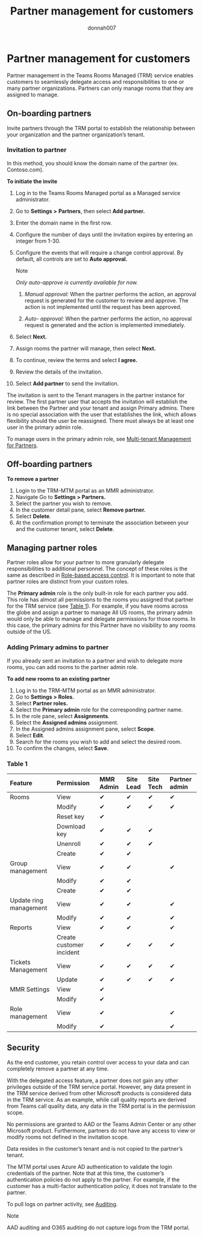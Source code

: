 ﻿---
title: Partner management for customers
author: donnah007
ms.author: v-donnahill
manager: serdars
ms.reviewer: dstrome 
ms.date: 06/09/2022
ms.topic: article
ms.tgt.pltfrm: cloud
ms.service: msteams
audience: Admin
ms.collection: 
  - M365-collaboration
  - m365initiative-meetings
appliesto: 
  - Microsoft Teams
ms.localizationpriority: medium
search.appverid: MET150
description: partner management for customers.
f1keywords: 
---

# Partner management for customers


Partner management in the Teams Rooms Managed (TRM) service enables customers to seamlessly delegate access and responsibilities to one or many partner organizations. Partners can only manage rooms that they are assigned to manage.

## On-boarding partners
   Invite partners through the TRM portal to establish the relationship between your organization and the partner organization’s tenant.

### Invitation to partner

   In this method, you should know the domain name of the partner (ex. Contoso.com).

**To initiate the invite** 

1. Log in to the Teams Rooms Managed portal as a Managed service administrator.
1. Go to **Settings >** **Partners**, then select **Add partner.**
1. Enter the domain name in the first row.
1. Configure the number of days until the invitation expires by entering an integer from 1-30.
1. Configure the events that will require a change control approval. By default, all controls are set to **Auto approval.**

   > [!NOTE]
   > *Only auto-approve is currently available for now.*
   > 
   >  1.  *Manual approval:* When the partner performs the action, an approval request is generated for the customer to review and approve. The action is not implemented until the  request has been approved.
   >  
   >  1. *Auto- approval:* When the partner performs the action, no approval request is generated and the action is implemented immediately.
     
1. Select **Next.**
1. Assign rooms the partner will manage, then select **Next.**
1. To continue, review the terms and select **I agree.**
1. Review the details of the invitation.
1. Select **Add partner** to send the invitation.

The invitation is sent to the Tenant managers in the partner instance for review. The first partner user that accepts the invitation will establish the link between the Partner and your tenant and assign Primary admins. There is no special association with the user that establishes the link, which allows flexibility should the user be reassigned. There must always be at least one user in the primary admin role.

To manage users in the primary admin role, see [Multi-tenant Management for Partners](multi-tenant-management-partner.md).


## Off-boarding partners

**To remove a partner**

1. Login to the TRM-MTM portal as an MMR administrator.
1. Navigate Go to **Settings > Partners.**
1. Select the partner you wish to remove.
1. In the customer detail pane, select **Remove partner.**
1. Select **Delete**. 
1. At the confirmation prompt to terminate the association between your and the customer tenant, select **Delete**.

## Managing partner roles

Partner roles allow for your partner to more granularly delegate responsibilities to additional personnel. The concept of these roles is the same as described in [Role-based access control](microsoft-teams-rooms-premium-rbac.md). It is important to note that partner roles are distinct from your custom roles. 

The **Primary admin** role is the only built-in role for each partner you add. This role has almost all permissions to the rooms you assigned that partner for the TRM service (see [Table 1](#table-1)). For example, if you have rooms across the globe and assign a partner to manage All US rooms, the primary admin would only be able to manage and delegate permissions for those rooms. In this case, the primary admins for this Partner have no visibility to any rooms outside of the US. 

### Adding Primary admins to partner

If you already sent an invitation to a partner and wish to delegate more rooms, you can add rooms to the partner admin role.

**To add new rooms to an existing partner**

1. Log in to the TRM-MTM portal as an MMR administrator.
1. Go to **Settings > Roles.**
1. Select  **Partner roles.** 
1. Select the **Primary admin** role for the corresponding partner name.
1. In the role pane, select **Assignments**.
1. Select the **Assigned admins** assignment.
1. In the Assigned admins assignment pane, select **Scope**.
1. Select **Edit**.
1. Search for the rooms you wish to add and select the desired room.
1. To confirm the changes, select **Save**.




### Table 1

|Feature|Permission|**MMR Admin**|**Site Lead**|**Site Tech**|**Partner admin**|
| :- | :- | :- | :- | :- | :- |
|Rooms|View| &#10004;|&#10004;|&#10004;|&#10004;|
||Modify|&#10004;|&#10004;|&#10004;|&#10004;|
||Reset key|&#10004;||||
||Download key|&#10004;|&#10004;|&#10004;||
||Unenroll|&#10004;|&#10004;|&#10004;||
||Create |&#10004;|&#10004;|||
|Group management|View|&#10004;|&#10004;||&#10004;|
||Modify|&#10004;|&#10004;|||
||Create |&#10004;|&#10004;|||
|Update ring management|View|&#10004;|&#10004;||&#10004;|
||Modify|&#10004;|&#10004;||&#10004;|
|Reports|View|&#10004;|&#10004;||&#10004;|
||Create customer incident|&#10004;|&#10004;|&#10004;|&#10004;|
|Tickets Management|View|&#10004;|&#10004;|&#10004;|&#10004;|
||Update|&#10004;|&#10004;|&#10004;|&#10004;|
|MMR Settings|View|&#10004;||||
||Modify|&#10004;||||
|Role management|View |&#10004;|||&#10004;|
||Modify|&#10004;|||&#10004;|





## Security

As the end customer, you retain control over access to your data and can completely remove a partner at any time. 

With the delegated access feature, a partner does not gain any other privileges outside of the TRM service portal. However, any data present in the TRM service derived from other Microsoft products is considered data in the TRM service. As an example, while call quality reports are derived from Teams call quality data, any data in the TRM portal is in the permission scope. 

No permissions are granted to AAD or the Teams Admin Center or any other Microsoft product. Furthermore, partners do not have any access to view or modify rooms not defined in the invitation scope. 

Data resides in the customer’s tenant and is not copied to the partner’s tenant. 

The MTM portal uses Azure AD authentication to validate the login credentials of the partner. Note that at this time, the customer’s authentication policies do not apply to the partner. For example, if the customer has a multi-factor authentication policy, it does not translate to the partner. 

To pull logs on partner activity, see [Auditing](multi-tenant-auditing.md). 

> [!NOTE]
> AAD auditing and O365 auditing do not capture logs from the TRM portal. 
